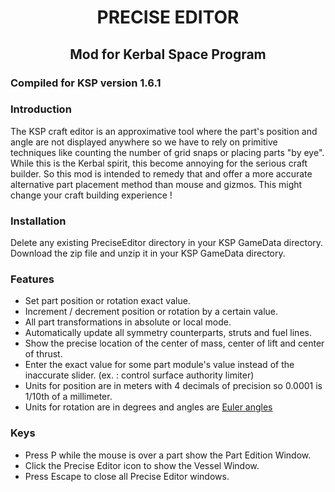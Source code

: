<h1 style="text-align: center;">PRECISE EDITOR</h1>
<h2 style="text-align: center;">Mod for Kerbal Space Program</h2>

### Compiled for KSP version 1.6.1

### Introduction
The KSP craft editor is an approximative tool where the part's position and angle are not displayed anywhere so we have to rely on primitive techniques like counting the number of grid snaps or placing parts "by eye". While this is the Kerbal spirit, this become annoying for the serious craft builder. So this mod is intended to remedy that and offer a more accurate alternative part placement method than mouse and gizmos. This might change your craft building experience !

### Installation
Delete any existing PreciseEditor directory in your KSP GameData directory.
Download the zip file and unzip it in your KSP GameData directory.

### Features
- Set part position or rotation exact value.
- Increment / decrement position or rotation by a certain value.
- All part transformations in absolute or local mode.
- Automatically update all symmetry counterparts, struts and fuel lines.
- Show the precise location of the center of mass, center of lift and center of thrust.
- Enter the exact value for some part module's value instead of the inaccurate slider. (ex. : control surface authority limiter)
- Units for position are in meters with 4 decimals of precision so 0.0001 is 1/10th of a millimeter.
- Units for rotation are in degrees and angles are [Euler angles](https://en.wikipedia.org/wiki/Euler_angles)

### Keys
- Press P while the mouse is over a part show the Part Edition Window.
- Click the Precise Editor icon to show the Vessel Window.
- Press Escape to close all Precise Editor windows.